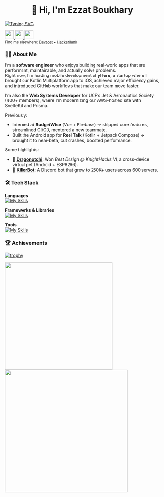 <h1 align="center">👋 Hi, I'm Ezzat Boukhary</h1>

[![Typing SVG](https://readme-typing-svg.demolab.com?font=Fira+Code&weight=600&pause=1000&color=blue&width=500&lines=Software+Engineer;Mobile+%26+Web+Developer;Kotlin+%7C+Compose+Multiplatform+%7C+SwiftUI;React+%7C+SvelteKit+%7C+Node.js;AWS+%7C+Firebase+%7C+Docker)](https://git.io/typing-svg)

<div align="left">
  <a href="https://drive.google.com/file/d/1p4zQ5j1vAa5xzovAew3WFuxcWn7HHd14/view?usp=sharing" target="_blank">
    <img src="https://img.shields.io/badge/Resume-PDF-blueviolet?style=for-the-badge&logo=google-drive&logoColor=white" height="28" />
  </a>
  <a href="https://www.linkedin.com/in/ezzatboukhary/" target="_blank">
    <img src="https://img.shields.io/static/v1?message=LinkedIn&logo=linkedin&label=&color=0A66C2&logoColor=white&style=for-the-badge" height="28" />
  </a>
  <a href="https://ezzatboukhary.github.io/" target="_blank">
    <img src="https://img.shields.io/static/v1?message=Portfolio&logo=githubpages&label=&color=brightgreen&logoColor=white&style=for-the-badge" height="28" />
  </a>
</div>

<sub>
Find me elsewhere: 
<a href="https://devpost.com/EzzatBoukhary">Devpost</a> • 
<a href="https://www.hackerrank.com/profile/ezzatboukhary03">HackerRank</a>
</sub>

### 👨‍💻 About Me  

I’m a **software engineer** who enjoys building real-world apps that are performant, maintainable, and actually solve problems.  
Right now, I’m leading mobile development at **yHere**, a startup where I brought our Kotlin Multiplatform app to iOS, achieved major efficiency gains, and introduced GitHub workflows that make our team move faster.  

I’m also the **Web Systems Developer** for UCF’s Jet & Aeronautics Society (400+ members), where I’m modernizing our AWS-hosted site with SvelteKit and Prisma.  

Previously:  
- Interned at **BudgetWise** (Vue + Firebase) → shipped core features, streamlined CI/CD, mentored a new teammate.  
- Built the Android app for **Reel Talk** (Kotlin + Jetpack Compose) → brought it to near-beta, cut crashes, boosted performance.  

Some highlights:  
- 🐉 [**Dragonotchi**](https://devpost.com/software/dragonotchi): Won *Best Design @ KnightHacks VI*, a cross-device virtual pet (Android + ESP8266).  
- 🤖 [**KillerBot**](https://github.com/EzzatBoukhary/KillerBot): A Discord bot that grew to 250K+ users across 600 servers.  

### 🛠️ Tech Stack  

**Languages**  
[![My Skills](https://skillicons.dev/icons?i=kotlin,ts,swift,python,java,js,dart,cpp,c,cs,php,haskell,html,css&perline=8)](https://skillicons.dev)

**Frameworks & Libraries**  
[![My Skills](https://skillicons.dev/icons?i=react,vue,svelte,nextjs,flutter,nodejs,express,threejs,opencv,tensorflow,dotnet,flask,tailwind&perline=8)](https://skillicons.dev)

**Tools**  
[![My Skills](https://skillicons.dev/icons?i=firebase,mongodb,mysql,postgres,sqlite,prisma,aws,docker,git,githubactions,linux,androidstudio,visualstudio,figma,postman,jira&perline=8)](https://skillicons.dev)

### 🏆 Achievements

[![trophy](https://github-profile-trophy.vercel.app/?username=ezzatboukhary&theme=onedark&column=4&row=1&margin-w=8&margin-h=8)](https://github.com/ryo-ma/github-profile-trophy)  

<img src="https://readme-jokes.vercel.app/api" width="350"/>

<img src="https://media.giphy.com/media/L1R1tvI9svkIWwpVYr/giphy.gif" width="400"/>
